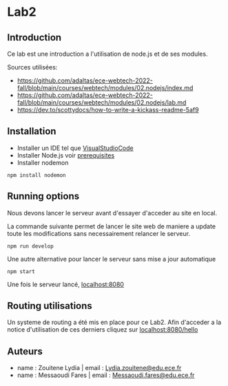 # Lab2 

##  Introduction

Ce lab est une introduction a l'utilisation de node.js et de ses modules. 

Sources utilisées:

* <https://github.com/adaltas/ece-webtech-2022-fall/blob/main/courses/webtech/modules/02.nodejs/index.md>
* <https://github.com/adaltas/ece-webtech-2022-fall/blob/main/courses/webtech/modules/02.nodejs/lab.md>
* <https://dev.to/scottydocs/how-to-write-a-kickass-readme-5af9>


## Installation

* Installer un IDE tel que [VisualStudioCode](https://code.visualstudio.com/)
* Installer Node.js voir [ prerequisites](https://github.com/adaltas/ece-webtech-2022-fall/blob/main/courses/webtech/modules/01.prerequisite/index.md#nodejs-installation)
* Installer nodemon

```
npm install nodemon
```

## Running options


Nous devons lancer le serveur avant d'essayer d'acceder au site en local.

La commande suivante permet de lancer le site web de maniere a update toute les modifications sans necessairement relancer le serveur.

    npm run develop

Une autre alternative pour lancer le serveur sans mise a jour automatique 

    npm start

Une fois le serveur lancé, [localhost:8080](localhost:8080)

## Routing utilisations

Un systeme de routing a été mis en place pour ce Lab2. Afin d'acceder a la notice d'utilisation de ces derniers cliquez sur [localhost:8080/hello](localhost:8080/hello)

## Auteurs

- name : Zouitene Lydia | email : Lydia.zouitene@edu.ece.fr
- name : Messaoudi Fares | email : Messaoudi.fares@edu.ece.fr


